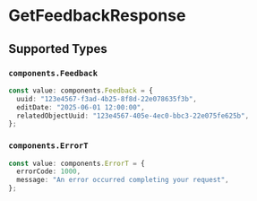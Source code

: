 # GetFeedbackResponse


## Supported Types

### `components.Feedback`

```typescript
const value: components.Feedback = {
  uuid: "123e4567-f3ad-4b25-8f8d-22e078635f3b",
  editDate: "2025-06-01 12:00:00",
  relatedObjectUuid: "123e4567-405e-4ec0-bbc3-22e075fe625b",
};
```

### `components.ErrorT`

```typescript
const value: components.ErrorT = {
  errorCode: 1000,
  message: "An error occurred completing your request",
};
```

